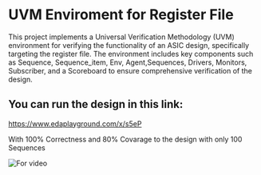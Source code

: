# UVM Enviroment for Register File
This project implements a Universal Verification Methodology (UVM) environment for verifying the functionality of an ASIC design, specifically targeting the register file. The environment includes key components such as Sequence, Sequence_item, Env, Agent,Sequences, Drivers, Monitors, Subscriber, and a Scoreboard to ensure comprehensive verification of the design.
## You can run the design in this link:
https://www.edaplayground.com/x/s5eP


With 100% Correctness and 80% Covarage to the design with only 100 Sequences



![For video](https://github.com/user-attachments/assets/48441b82-4647-4e9c-a2f0-c6456053f4bf)
